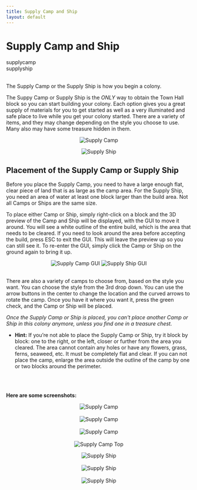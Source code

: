 ```yaml
---
title: Supply Camp and Ship
layout: default
---
```

# Supply Camp and Ship

<div class="infobox box text-center">
    <recipe>supplycamp</recipe><br>
    <recipe>supplyship</recipe>
</div>
<br>

The Supply Camp or the Supply Ship is how you begin a colony. 

The Suppy Camp or Supply Ship is the *ONLY* way to obtain the Town Hall block so you can start building your colony. Each option gives you a great supply of materials for you to get started as well as a very illuminated and safe place to live while you get your colony started. There are a variety of items, and they may change depending on the style you choose to use. Many also may have some treasure hidden in them. 

<p style="text-align:center;"><img src="../../assets/images/items/supplycamp.png" alt="Supply Camp"></p>

<p style="text-align:center;"><img src="../../assets/images/items/supplyship1.png" alt="Supply Ship"></p>

## Placement of the Supply Camp or Supply Ship

Before you place the Supply Camp, you need to have a large enough flat, clear piece of land that is as large as the camp area. For the Supply Ship, you need an area of water at least one block larger than the build area. Not all Camps or Ships are the same size.

To place either Camp or Ship, simply right-click on a block and the 3D preview of the Camp and Ship will be displayed, with the GUI to move it around. You will see a white outline of the entire build, which is the area that needs to be cleared. If you need to look around the area before accepting the build, press ESC to exit the GUI. This will leave the preview up so you can still see it. To re-enter the GUI, simply click the Camp or Ship on the ground again to bring it up.

<p style="text-align:center;"><img src="../../assets/images/misc/campgui.png" alt="Supply Camp GUI">
    
<img src="../../assets/images/misc/shipgui.png" alt="Supply Ship GUI">
<br>
<br>
    
<p style="text-align:left;">There are also a variety of camps to choose from, based on the style you want. You can choose the style from the 3rd drop down. You can use the arrow buttons in the center to change the location and the curved arrows to rotate the camp. Once you have it where you want it, press the green check, and the Camp or Ship will be placed. 

*Once the Supply Camp or Ship is placed, you can't place another Camp or Ship in this colony anymore, unless you find one in a treasure chest.*

- **Hint:** If you’re not able to place the Supply Camp or Ship, try it block by block: one to the right, or the left, closer or further from the area you cleared. The area cannot contain any holes or have any flowers, grass, ferns, seaweed, etc. It must be completely flat and clear. If you can not place the camp, enlarge the area outside the outline of the camp by one or two blocks around the perimeter. 
<br>
<br>


**Here are some screenshots:**

<p style="text-align:center;"><img src="../../assets/images/misc/camp4.png" alt="Supply Camp"><br><br>
<img src="../../assets/images/misc/camp5.png" alt="Supply Camp"><br><br>
<img src="../../assets/images/misc/camp6.png" alt="Supply Camp"><br><br>
<img src="../../assets/images/misc/camp1.png" alt="Supply Camp Top"></p>
    
<p style="text-align:center;"><img src="../../assets/images/misc/ship1.png" alt="Supply Ship"><br><br>
<img src="../../assets/images/misc/ship2.png" alt="Supply Ship"><br><br>
<img src="../../assets/images/misc/ship3.png" alt="Supply Ship"><br>

